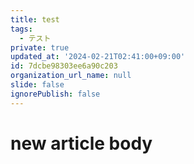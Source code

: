```yaml
---
title: test
tags:
  - テスト
private: true
updated_at: '2024-02-21T02:41:00+09:00'
id: 7dcbe98303ee6a90c203
organization_url_name: null
slide: false
ignorePublish: false
---
```

# new article body
